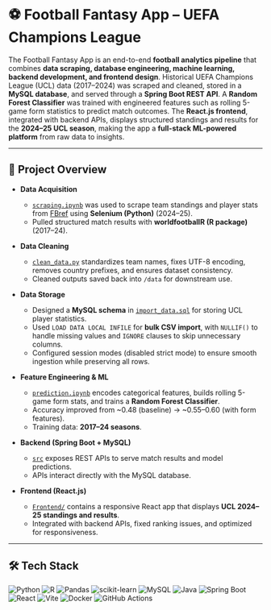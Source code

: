 # ⚽ Football Fantasy App – UEFA Champions League

The Football Fantasy App is an end-to-end **football analytics pipeline** that combines **data scraping, database engineering, machine learning, backend development, and frontend design**. Historical UEFA Champions League (UCL) data (2017–2024) was scraped and cleaned, stored in a **MySQL database**, and served through a **Spring Boot REST API**. A **Random Forest Classifier** was trained with engineered features such as rolling 5-game form statistics to predict match outcomes. The **React.js frontend**, integrated with backend APIs, displays structured standings and results for the **2024–25 UCL season**, making the app a **full-stack ML-powered platform** from raw data to insights.

---

## 🚀 Project Overview
- **Data Acquisition**
  - [`scraping.ipynb`](Data-Scraping/scraping.ipynb) was used to scrape team standings and player stats from [FBref](https://fbref.com) using **Selenium (Python)** (2024–25).  
  - Pulled structured match results with **worldfootballR (R package)** (2017–24).  

- **Data Cleaning**
  - [`clean_data.py`](Data-Scraping/clean_data.py) standardizes team names, fixes UTF-8 encoding, removes country prefixes, and ensures dataset consistency.  
  - Cleaned outputs saved back into `/data` for downstream use.  

- **Data Storage**
  - Designed a **MySQL schema** in [`import_data.sql`](Data-Scraping/import_data.sql) for storing UCL player statistics.  
  - Used `LOAD DATA LOCAL INFILE` for **bulk CSV import**, with `NULLIF()` to handle missing values and `IGNORE` clauses to skip unnecessary columns.  
  - Configured session modes (disabled strict mode) to ensure smooth ingestion while preserving all rows.  

- **Feature Engineering & ML**
  - [`prediction.ipynb`](Model/prediction.ipynb) encodes categorical features, builds rolling 5-game form stats, and trains a **Random Forest Classifier**.  
  - Accuracy improved from ~0.48 (baseline) → ~0.55–0.60 (with form features).  
  - Training data: **2017–24 seasons**.  

- **Backend (Spring Boot + MySQL)**
  - [`src`](Backend/src) exposes REST APIs to serve match results and model predictions.  
  - APIs interact directly with the MySQL database.  

- **Frontend (React.js)**
  - [`Frontend/`](Frontend/) contains a responsive React app that displays **UCL 2024–25 standings and results**.  
  - Integrated with backend APIs, fixed ranking issues, and optimized for responsiveness.  

---

## 🛠️ Tech Stack

![Python](https://img.shields.io/badge/Python-3776AB?logo=python&logoColor=white)
![R](https://img.shields.io/badge/R-276DC3?logo=r&logoColor=white)
![Pandas](https://img.shields.io/badge/Pandas-150458?logo=pandas&logoColor=white)
![scikit-learn](https://img.shields.io/badge/scikit--learn-F7931E?logo=scikitlearn&logoColor=white)
![MySQL](https://img.shields.io/badge/MySQL-4479A1?logo=mysql&logoColor=white)
![Java](https://img.shields.io/badge/Java-ED8B00?logo=java&logoColor=white)
![Spring Boot](https://img.shields.io/badge/Spring_Boot-6DB33F?logo=springboot&logoColor=white)
![React](https://img.shields.io/badge/React-61DAFB?logo=react&logoColor=black)
![Vite](https://img.shields.io/badge/Vite-646CFF?logo=vite&logoColor=white)
![Docker](https://img.shields.io/badge/Docker-2496ED?logo=docker&logoColor=white)
![GitHub Actions](https://img.shields.io/badge/GitHub_Actions-2088FF?logo=githubactions&logoColor=white)

